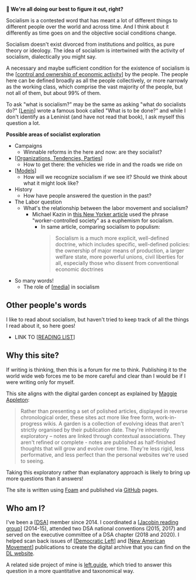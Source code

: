 <!-- <img src="attachments/foam-icon.png" width=100 align="left"> -->
**👋 We're all doing our best to figure it out, right?**

Socialism is a contested word that has meant a lot of different things to different people over the world and across time. And I think about it differently as time goes on and the objective social conditions change. 

Socialism doesn't exist divorced from institutions and politics, as pure theory or ideology. The idea of socialism is intertwined with the activity of socialism, dialectically you might say.

A necessary and maybe sufficient condition for the existence of socialism is the [[control and ownership of economic activity]] by the people. The people here can be defined broadly as all the people collectively, or more narrowly as the working class, which comprise the vast majority of the people, but not all of them, but about 99% of them. 

To ask "what is socialism?" may be the same as asking "what do socialists do?" [[Lenin]] wrote a famous book called "What is to be done?" and while I don't identify as a Leninist (and have not read that book), I ask myself this question a lot. 

**Possible areas of socialist exploration**
- Campaigns
  - Winnable reforms in the here and now: are they socialist? 
- [[Organizations, Tendencies, Parties]]
  - How to get there: the vehicles we ride in and the roads we ride on
- [[Models]]
  - How will we recognize socialism if we see it? Should we think about what it might look like?
- History
  - How have people answered the question in the past?
- The Labor question
  - What's the relationship between the labor movement and socialism?
    - Michael Kazin in [this New Yorker article](https://www.newyorker.com/news/q-and-a/how-socialist-is-bernie-sanders) used the phrase "worker-controlled society" as a euphemism for socialism.
      - In same article, comparing socialism to populism:
        >Socialism is a much more explicit, well-defined doctrine, which includes specific, well-defined policies: the ownership of major means of production, a larger welfare state, more powerful unions, civil liberties for all, especially those who dissent from conventional economic doctrines
- So many words! 
  - The role of [[media]] in socialism

## Other people's words
I like to read about socialism, but haven't tried to keep track of all the things I read about it, so here goes!
- LINK TO [[READING LIST]]

## Why this site?

If writing is thinking, then this is a forum for me to think. Publishing it to the world wide web forces me to be more careful and clear than I would be if I were writing only for myself.

This site aligns with the digital garden concept as explained by [Maggie Appleton](https://maggieappleton.com/garden-history):
> Rather than presenting a set of polished articles, displayed in reverse chronological order, these sites act more like free form, work-in-progress wikis. A garden is a collection of evolving ideas that aren't strictly organised by their publication date. They're inherently exploratory – notes are linked through contextual associations. They aren't refined or complete - notes are published as half-finished thoughts that will grow and evolve over time. They're less rigid, less performative, and less perfect than the personal websites we're used to seeing.

Taking this exploratory rather than explanatory approach is likely to bring up more questions than it answers!

The site is written using [Foam](https://github.com/foambubble/foam) and published via [GitHub](https://pages.github.com/) pages.

## Who am I?

I've been a [[DSA]] member since 2014. I coordinated a [[Jacobin reading group]] (2014-15), attended two DSA national conventions (2015, 2017) and served on the executive committee of a DSA chapter (2018 and 2020). I helped scan back issues of [[Democratic Left]] and [[New American Movement]] publications to create the digital archive that you can find on the [DL website](https://democraticleft.dsausa.org/issues/page/18/).

A related side project of mine is [left.guide](https://left.guide), which tried to answer this question in a more quantitative and taxonomical way.

[//begin]: # "Autogenerated link references for markdown compatibility"
[control and ownership of economic activity]: <control and ownership of economic activity.md> "Economic Control and Ownership"
[Lenin]: lenin.md "Lenin"
[Organizations, Tendencies, Parties]: <Organizations, Tendencies, Parties.md> "Organizations, Tendencies, Parties"
[Models]: models.md "Models"
[media]: media.md "media"
[READING LIST]: <READING LIST.md> "READING LIST"
[DSA]: DSA.md "DSA"
[Jacobin reading group]: <Jacobin reading group.md> "Jacobin reading group"
[Democratic Left]: <Democratic Left.md> "Democratic Left"
[New American Movement]: <New American Movement.md> "New American Movement"
[//end]: # "Autogenerated link references"